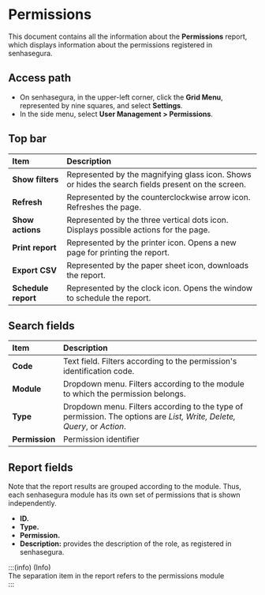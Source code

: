 # Permissions

This document contains all the information about the **Permissions** report, which displays information about the permissions registered in senhasegura.

## Access path

* On senhasegura, in the upper-left corner, click the **Grid Menu**, represented by nine squares, and select **Settings**.  
* In the side menu, select **User Management \> Permissions**.

## Top bar

| Item | Description |
| :---- | :---- |
| **Show filters** | Represented by the magnifying glass icon. Shows or hides the search fields present on the screen. |
| **Refresh** | Represented by the counterclockwise arrow icon. Refreshes the page. |
| **Show actions** | Represented by the three vertical dots icon. Displays possible actions for the page. |
| **Print report** | Represented by the printer icon. Opens a new page for printing the report. |
| **Export CSV** | Represented by the paper sheet icon, downloads the report. |
| **Schedule report** | Represented by the clock icon. Opens the window to schedule the report. |

## Search fields

| Item | Description |
| :---- | :---- |
| **Code** | Text field. Filters according to the permission's identification code. |
| **Module** | Dropdown menu. Filters according to the module to which the permission belongs. |
| **Type** | Dropdown menu. Filters according to the type of permission. The options are *List, Write, Delete, Query*, or *Action*. |
| **Permission** | Permission identifier |

## Report fields

Note that the report results are grouped according to the module. Thus, each senhasegura module has its own set of permissions that is shown independently.

* **ID.**  
* **Type.**  
* **Permission.**  
* **Description:** provides the description of the role, as registered in senhasegura.

:::(info) (Info)  
The separation item in the report refers to the permissions module  
:::